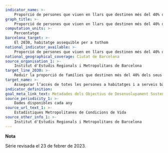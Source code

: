 ```yaml
---
indicator_name: >-
    Proporció de persones que viuen en llars que destinen més del 40% dels seus recursos a les despeses d’habitatge
graph_title: >-
    Proporció de persones que viuen en llars que destinen més del 40% dels seus recursos a les despeses d’habitatge
computation_units: >-
    Percentatge
barcelona_target: >-
    El 2030, habitatge assequible per a tothom
national_indicator_available: >-
    Proporció de persones que viuen en llars que destinen més del 40% dels seus recursos a les despeses d’habitatge
national_geographical_coverage: Ciutat de Barcelona 
source_organisation_1: >-
    Institut d'Estudis Regionals i Metropolitans de Barcelona
target_line_2030: >-
    Reduir la proporció de famílies que destinen més del 40% dels seus recursos a les despeses d’habitatge per sota del 14%
target_name: >-
    Assegurar l’accés de totes les persones a habitatges i a serveis bàsics adequats, segurs i assequibles, i millorar els barris marginals
indicator_definition:
goal_meta_link_text: Metadades dels Objectius de Desenvolupament Sostenible de les Nacions Unides (pdf 894kB)
source_periodicity_1: >-
    Dades disponibles cada any
source_url_text_1: >-
    Estadístiques Metropolitanes de Condicions de Vida
source_other_info_1: >-
    Institut d'Estudis Regionals i Metropolitans de Barcelona
---
```

**Nota**

Sèrie revisada el 23 de febrer de 2023.
